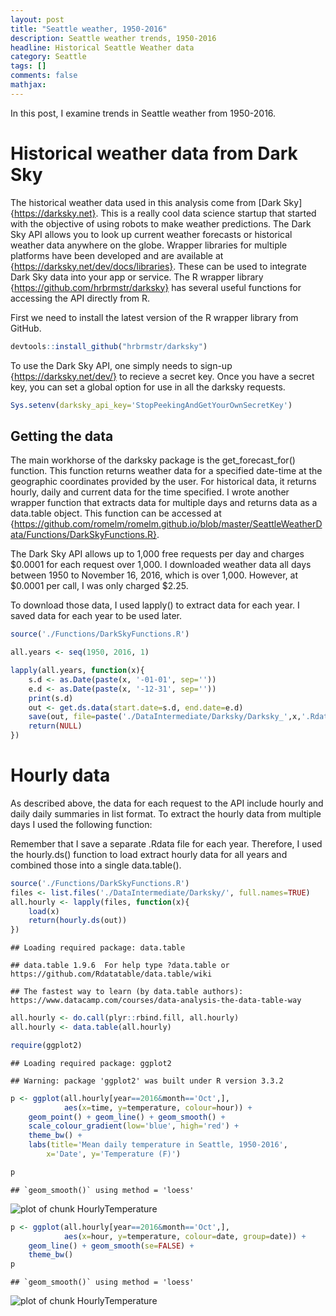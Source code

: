 ```yaml
---
layout: post
title: "Seattle weather, 1950-2016"
description: Seattle weather trends, 1950-2016
headline: Historical Seattle Weather data
category: Seattle
tags: []
comments: false
mathjax:
---
```


In this post, I examine trends in Seattle weather from 1950-2016.

# Historical weather data from Dark Sky

The historical weather data used in this analysis come from
[Dark Sky]{https://darksky.net}. This is a really cool data science
startup that started with the objective of using robots to make
weather predictions.  The Dark Sky API allows you to look up current
weather forecasts or historical weather data anywhere on the
globe. Wrapper libraries for multiple platforms have been developed
and are available at {https://darksky.net/dev/docs/libraries}.  These
can be used to integrate Dark Sky data into your app or service.  The
R wrapper library {https://github.com/hrbrmstr/darksky} has several
useful functions for accessing the API directly from R.

First we need to install the latest version of the R wrapper library
from GitHub.


```r
devtools::install_github("hrbrmstr/darksky")
```

To use the Dark Sky API, one simply needs to sign-up
{https://darksky.net/dev/} to recieve a secret key. Once you have a
secret key, you can set a global option for use in all the darksky
requests.


```r
Sys.setenv(darksky_api_key='StopPeekingAndGetYourOwnSecretKey')
```




## Getting the data

The main workhorse of the darksky package is the get_forecast_for()
function.  This function returns weather data for a specified
date-time at the geographic coordinates provided by the user.  For
historical data, it returns hourly, daily and current data for the
time specified. I wrote another wrapper function that extracts data
for multiple days and returns data as a data.table object.  This
function can be accessed at
{https://github.com/romelm/romelm.github.io/blob/master/SeattleWeatherData/Functions/DarkSkyFunctions.R}.

The Dark Sky API allows up to 1,000 free requests per
day and charges $0.0001 for each request over 1,000.  I downloaded
weather data all days between 1950 to November 16, 2016, which is over
1,000.  However, at $0.0001 per call, I was only charged $2.25.

To download those data, I used lapply() to extract data for each year.
I saved data for each year to be used later.


```r
source('./Functions/DarkSkyFunctions.R')

all.years <- seq(1950, 2016, 1)

lapply(all.years, function(x){
    s.d <- as.Date(paste(x, '-01-01', sep=''))
    e.d <- as.Date(paste(x, '-12-31', sep=''))
    print(s.d)
    out <- get.ds.data(start.date=s.d, end.date=e.d)
    save(out, file=paste('./DataIntermediate/Darksky/Darksky_',x,'.Rdata', sep=''))
    return(NULL)
})
```

# Hourly data

As described above, the data for each request to the API include
hourly and daily daily summaries in list format.  To extract the
hourly data from multiple days I used the following function:

Remember that I save a separate .Rdata file for each year.  Therefore,
I used the hourly.ds() function to load extract hourly data for all
years and combined those into a single data.table().


```r
source('./Functions/DarkSkyFunctions.R')
files <- list.files('./DataIntermediate/Darksky/', full.names=TRUE)
all.hourly <- lapply(files, function(x){
    load(x)
    return(hourly.ds(out))
})
```

```
## Loading required package: data.table
```

```
## data.table 1.9.6  For help type ?data.table or https://github.com/Rdatatable/data.table/wiki
```

```
## The fastest way to learn (by data.table authors): https://www.datacamp.com/courses/data-analysis-the-data-table-way
```

```r
all.hourly <- do.call(plyr::rbind.fill, all.hourly)
all.hourly <- data.table(all.hourly)
```



```r
require(ggplot2)
```

```
## Loading required package: ggplot2
```

```
## Warning: package 'ggplot2' was built under R version 3.3.2
```

```r
p <- ggplot(all.hourly[year==2016&month=='Oct',],
            aes(x=time, y=temperature, colour=hour)) +
    geom_point() + geom_line() + geom_smooth() +
    scale_colour_gradient(low='blue', high='red') +
    theme_bw() +
    labs(title='Mean daily temperature in Seattle, 1950-2016',
        x='Date', y='Temperature (F)')

p
```

```
## `geom_smooth()` using method = 'loess'
```

![plot of chunk HourlyTemperature](/SeattleWeatherData-figures/HourlyTemperature-1.png)

```r
p <- ggplot(all.hourly[year==2016&month=='Oct',],
            aes(x=hour, y=temperature, colour=date, group=date)) +
    geom_line() + geom_smooth(se=FALSE) +
    theme_bw()
p
```

```
## `geom_smooth()` using method = 'loess'
```

![plot of chunk HourlyTemperature](/SeattleWeatherData-figures/HourlyTemperature-2.png)

